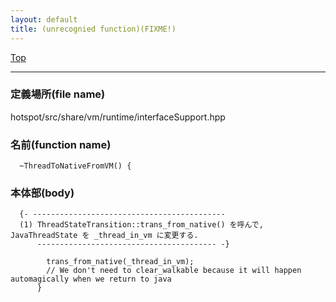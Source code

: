 ```yaml
---
layout: default
title: (unrecognied function)(FIXME!)
---
```

[Top](../index.html)

--- 
### 定義場所(file name)
hotspot/src/share/vm/runtime/interfaceSupport.hpp

### 名前(function name)
```
  ~ThreadToNativeFromVM() {
```

### 本体部(body)
```
  {- -------------------------------------------
  (1) ThreadStateTransition::trans_from_native() を呼んで, JavaThreadState を _thread_in_vm に変更する.
      ---------------------------------------- -}

	    trans_from_native(_thread_in_vm);
	    // We don't need to clear_walkable because it will happen automagically when we return to java
	  }
	
```


